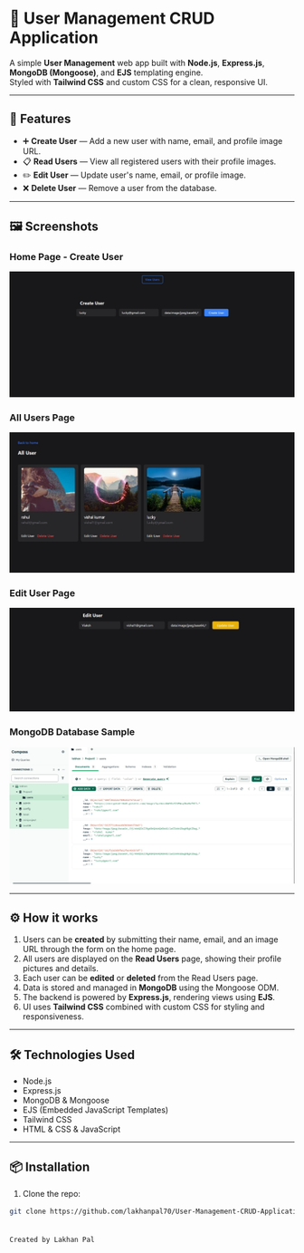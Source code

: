 # 👤 User Management CRUD Application

A simple **User Management** web app built with **Node.js**, **Express.js**, **MongoDB (Mongoose)**, and **EJS** templating engine.  
Styled with **Tailwind CSS** and custom CSS for a clean, responsive UI.

---

## 🚀 Features

- ➕ **Create User** — Add a new user with name, email, and profile image URL.  
- 📋 **Read Users** — View all registered users with their profile images.  
- ✏️ **Edit User** — Update user's name, email, or profile image.  
- ❌ **Delete User** — Remove a user from the database.

---

## 🖼️ Screenshots

### Home Page - Create User  
![Create User](https://github.com/lakhanpal70/User-Management-CRUD-Application/blob/7a289b0392abde045d0af65364729e8f4abfdce6/user%20created.jpg)

### All Users Page  
![All Users](https://github.com/lakhanpal70/User-Management-CRUD-Application/blob/7a289b0392abde045d0af65364729e8f4abfdce6/All%20User.jpg)

### Edit User Page  
![Edit User](https://github.com/lakhanpal70/User-Management-CRUD-Application/blob/7a289b0392abde045d0af65364729e8f4abfdce6/edit%20user.jpg)

### MongoDB Database Sample  
![Database Sample](https://github.com/lakhanpal70/User-Management-CRUD-Application/blob/7a289b0392abde045d0af65364729e8f4abfdce6/databsase.jpg)

---

## ⚙️ How it works

1. Users can be **created** by submitting their name, email, and an image URL through the form on the home page.
2. All users are displayed on the **Read Users** page, showing their profile pictures and details.
3. Each user can be **edited** or **deleted** from the Read Users page.
4. Data is stored and managed in **MongoDB** using the Mongoose ODM.
5. The backend is powered by **Express.js**, rendering views using **EJS**.
6. UI uses **Tailwind CSS** combined with custom CSS for styling and responsiveness.

---

## 🛠️ Technologies Used

- Node.js  
- Express.js  
- MongoDB & Mongoose  
- EJS (Embedded JavaScript Templates)  
- Tailwind CSS  
- HTML & CSS & JavaScript  

---

## 📦 Installation

1. Clone the repo:  
```bash
git clone https://github.com/lakhanpal70/User-Management-CRUD-Application.git


Created by Lakhan Pal
